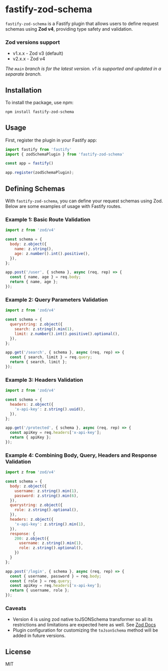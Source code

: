 # fastify-zod-schema

`fastify-zod-schema` is a Fastify plugin that allows users to define request schemas using **Zod v4**, providing type safety and validation.

### Zod versions support
- v1.x.x - Zod v3 (default)
- v2.x.x - Zod v4

_The `main` branch is for the latest version. v1 is supported and updated in a separate branch._


## Installation

To install the package, use npm:

```bash
npm install fastify-zod-schema
```

## Usage

First, register the plugin in your Fastify app:

```ts
import fastify from 'fastify'
import { zodSchemaPlugin } from 'fastify-zod-schema'

const app = fastify()

app.register(zodSchemaPlugin);
```

## Defining Schemas

With `fastify-zod-schema`, you can define your request schemas using Zod. Below are some examples of usage with Fastify routes.


### Example 1: Basic Route Validation
```js
import z from 'zod/v4'

const schema = {
  body: z.object({
    name: z.string(),
    age: z.number().int().positive(),
  }),
};

app.post('/user', { schema }, async (req, rep) => {
  const { name, age } = req.body;
  return { name, age };
});
```

### Example 2: Query Parameters Validation

```js
import z from 'zod/v4'

const schema = {
  querystring: z.object({
    search: z.string().min(1),
    limit: z.number().int().positive().optional(),
  }),
};

app.get('/search', { schema }, async (req, rep) => {
  const { search, limit } = req.query;
  return { search, limit };
});
```

### Example 3: Headers Validation

```js
import z from 'zod/v4'

const schema = {
  headers: z.object({
    'x-api-key': z.string().uuid(),
  }),
};

app.get('/protected', { schema }, async (req, rep) => {
  const apiKey = req.headers['x-api-key'];
  return { apiKey };
});
```

### Example 4: Combining Body, Query, Headers and Response Validation

```js
import z from 'zod/v4'

const schema = {
  body: z.object({
    username: z.string().min(1),
    password: z.string().min(6),
  }),
  querystring: z.object({
    role: z.string().optional(),
  }),
  headers: z.object({
    'x-api-key': z.string().min(1),
  }),
  response: {
    200: z.object({
      username: z.string().min(1),
      role: z.string().optional(),
    })
  }
};

app.post('/login', { schema }, async (req, rep) => {
  const { username, password } = req.body;
  const { role } = req.query;
  const apiKey = req.headers['x-api-key'];
  return { username, role };
});
```

### Caveats
- Version 4 is using zod native toJSONSchema transformer so all its restrictions and limitations are expected here as well. See [Zod Docs](https://zod.dev/json-schema#unrepresentable)
- Plugin configuration for customizing the `toJsonSchema` method will be added in future versions.

## License

MIT

